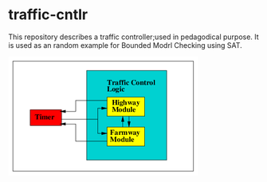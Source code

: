 # traffic-cntlr

This repository describes a traffic controller;used in pedagodical purpose. It is used as an random example for Bounded Modrl Checking using SAT.

![Block diagram for traffic controller](./docs/bd.png)
